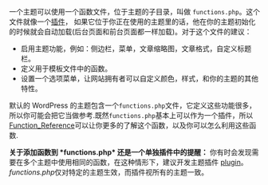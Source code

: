 一个主题可以使用一个函数文件，位于主题的子目录，叫做 `functions.php`。这个文件就像一个[插件](https://codex.wordpress.org/Plugins)， 如果它位于你正在使用的主题里的话，他在你的主题初始化的时候就会自动加载(后台页面和前台页面都一样加载)。对于这个文件的建议：

- 启用主题功能，例如：侧边栏，菜单，文章缩略图，文章格式，自定义标题栏。
- 定义用于模板文件中的函数。
- 设置一个选项菜单，让网站拥有者可以自定义颜色，样式，和你的主题的其他特性。

默认的 WordPress 的主题包含一个`functions.php`文件，它定义这些功能很多，所以你可能会把它当做参考.既然`functions.php`基本上可以作为一个插件，所以[Function_Reference](https://codex.wordpress.org/Function_Reference)可以让你更多的了解这个函数，以及你可以怎么利用这些函数.

**关于添加函数到 \*functions.php\* 还是一个单独插件中的提醒：** 你有时会发现需要在多个主题中使用相同的函数，在这种情形下，建议开发主题插件 [plugin](https://codex.wordpress.org/Plugins)。*functions.php*仅对特定的主题生效，而插件视所有的主题一致。
